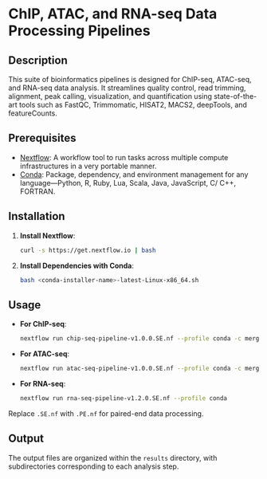 
# ChIP, ATAC, and RNA-seq Data Processing Pipelines

## Description
This suite of bioinformatics pipelines is designed for ChIP-seq, ATAC-seq, and RNA-seq data analysis. It streamlines quality control, read trimming, alignment, peak calling, visualization, and quantification using state-of-the-art tools such as FastQC, Trimmomatic, HISAT2, MACS2, deepTools, and featureCounts.

## Prerequisites
- [Nextflow](https://www.nextflow.io/): A workflow tool to run tasks across multiple compute infrastructures in a very portable manner.
- [Conda](https://docs.conda.io/en/latest/): Package, dependency, and environment management for any language—Python, R, Ruby, Lua, Scala, Java, JavaScript, C/ C++, FORTRAN.

## Installation
1. **Install Nextflow**:
   ```bash
   curl -s https://get.nextflow.io | bash
   ```
2. **Install Dependencies with Conda**:
   ```bash
   bash <conda-installer-name>-latest-Linux-x86_64.sh
   ```

## Usage

- **For ChIP-seq**:
  ```bash
  nextflow run chip-seq-pipeline-v1.0.0.SE.nf --profile conda -c merge.config
  ```
- **For ATAC-seq**:
  ```bash
  nextflow run atac-seq-pipeline-v1.0.0.SE.nf --profile conda -c merge.config
  ```
- **For RNA-seq**:
  ```bash
  nextflow run rna-seq-pipeline-v1.2.0.SE.nf --profile conda
  ```

Replace `.SE.nf` with `.PE.nf` for paired-end data processing.

## Output
The output files are organized within the `results` directory, with subdirectories corresponding to each analysis step.
